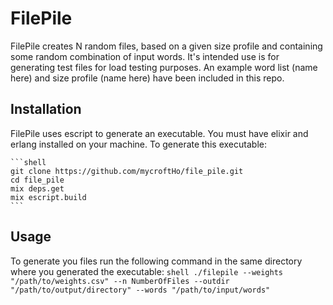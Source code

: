 # FilePile

FilePile creates N random files, based on a given size profile and containing some random combination of input words. It's intended use is for generating test files for load testing purposes. An example word list (name here) and size profile (name here) have been included in this repo. 
## Installation
FilePile uses escript to generate an executable. You must have elixir and erlang installed on your machine. 
To generate this executable:

    ```shell
    git clone https://github.com/mycroftHo/file_pile.git
    cd file_pile
    mix deps.get
    mix escript.build
    ```
## Usage
To generate you files run the following command in the same directory where you generated the executable:
    ```shell
    ./filepile --weights "/path/to/weights.csv" --n NumberOfFiles --outdir "/path/to/output/directory" --words "/path/to/input/words"
    ```
